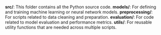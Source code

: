 **src/**: This folder contains all the Python source code.
**models/**: For defining and training machine learning or neural network models.
**preprocessing/**: For scripts related to data cleaning and preparation.
**evaluation/**: For code related to model evaluation and performance metrics.
**utils/**: For reusable utility functions that are needed across multiple scripts.